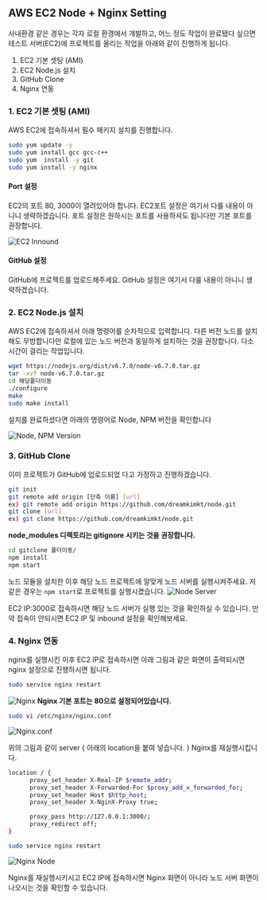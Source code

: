 
## AWS EC2 Node + Nginx Setting
사내환경 같은 경우는 각자 로컬 환경에서 개발하고, 어느 정도 작업이 완료됐다 싶으면 테스트 서버(EC2)에 프로젝트를 올리는 작업을 아래와 같이 진행하게 됩니다.


1. EC2 기본 셋팅 (AMI)
2. EC2 Node.js 설치
3. GitHub Clone
4. Nginx 연동

### 1. EC2 기본 셋팅 (AMI)
AWS EC2에 접속하셔서 필수 패키지 설치를 진행합니다.

```bash
sudo yum update -y
sudo yum install gcc gcc-c++
sudo yum  install -y git
sudo yum install -y nginx
```


#### Port 설정
EC2의 포트 80, 3000이 열려있어야 합니다. EC2포트 설정은 여기서 다룰 내용이 아니니 생략하겠습니다. 포트 설정은 원하시는 포트를 사용하셔도 됩니다만 기본 포트를 권장합니다.

![EC2 Innound](https://i.imgur.com/XnEOclk.png)


#### GitHub 설정
GitHub에 프로젝트를 업로드해주세요. GitHub 설정은 여기서 다룰 내용이 아니니 생략하겠습니다.


### 2. EC2 Node.js 설치
AWS EC2에 접속하셔서 아래 명령어를 순차적으로 입력합니다. 다른 버전 노드를 설치해도 무방합니다만 로컬에 있는 노드 버전과 동일하게 설치하는 것을 권장합니다. 다소 시간이 걸리는 작업입니다.

```bash
wget https://nodejs.org/dist/v6.7.0/node-v6.7.0.tar.gz
tar -xvf node-v6.7.0.tar.gz
cd 해당폴더이동
./configure
make
sudo make install
```
설치를 완료하셨다면 아래의 명령어로 Node, NPM 버전을 확인합니다

![Node, NPM Version](https://i.imgur.com/joOtMGi.png)

### 3. GitHub Clone
이미 프로젝트가 GitHub에 업로드되었 다고 가정하고 진행하겠습니다.

```bash
git init
git remote add origin [단축 이름] [url]
ex) git remote add origin https://github.com/dreamkimkt/node.git
git clone [url]
ex) git clone https://github.com/dreamkimkt/node.git
```

**node_modules 디렉토리는 gitignore 시키는 것을 권장합니다.**


```bash
cd gitclone 폴더이동/
npm install
npm start
```

노드 모듈을 설치한 이후 해당 노드 프로젝트에 알맞게 노드 서버를 실행시켜주세요. 저 같은 경우는 `npm start`로 프로젝트를 실행시켰습니다.
![Node Server](https://i.imgur.com/bLIrf9x.png)

EC2 IP:3000로 접속하시면 해당 노드 서버가 실행 있는 것을 확인하실 수 있습니다. 만약 접속이 안되시면 EC2 IP 및 inbound 설정을 확인해보세요.

### 4. Nginx 연동

nginx를 실행시킨 이후 EC2 IP로 접속하시면 아래 그림과 같은 화면이 출력되시면 nginx 설정으로 진행하시면 됩니다.

```bash
sudo service nginx restart
```

![Nginx](https://i.imgur.com/ShyNzxi.png)
**Nginx 기본 포트는 80으로 설정되어있습니다.**

```bash
sudo vi /etc/nginx/nginx.conf
```

![Nginx.conf](https://i.imgur.com/rBNAhpq.png)

위의 그림과 같이 server {
    아래의 location을 붙여 넣습니다.
} Nginx를 재실행시킵니다.


```bash
location / {
      proxy_set_header X-Real-IP $remote_addr;
      proxy_set_header X-Forwarded-For $proxy_add_x_forwarded_for;
      proxy_set_header Host $http_host;
      proxy_set_header X-NginX-Proxy true;

      proxy_pass http://127.0.0.1:3000/;
      proxy_redirect off;
}
```

```bash
sudo service nginx restart
```

![Nginx Node](https://i.imgur.com/jEsxV1H.png)


Nginx를 재실행시키시고 EC2 IP에 접속하시면 Nginx 화면이 아니라 노드 서버 화면이 나오시는 것을 확인할 수 있습니다.

